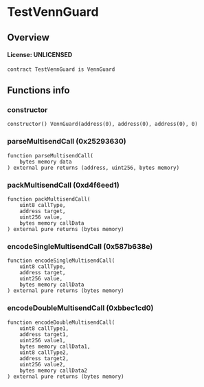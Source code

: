 # TestVennGuard

## Overview

#### License: UNLICENSED

```solidity
contract TestVennGuard is VennGuard
```


## Functions info

### constructor

```solidity
constructor() VennGuard(address(0), address(0), address(0), 0)
```


### parseMultisendCall (0x25293630)

```solidity
function parseMultisendCall(
    bytes memory data
) external pure returns (address, uint256, bytes memory)
```


### packMultisendCall (0xd4f6eed1)

```solidity
function packMultisendCall(
    uint8 callType,
    address target,
    uint256 value,
    bytes memory callData
) external pure returns (bytes memory)
```


### encodeSingleMultisendCall (0x587b638e)

```solidity
function encodeSingleMultisendCall(
    uint8 callType,
    address target,
    uint256 value,
    bytes memory callData
) external pure returns (bytes memory)
```


### encodeDoubleMultisendCall (0xbbec1cd0)

```solidity
function encodeDoubleMultisendCall(
    uint8 callType1,
    address target1,
    uint256 value1,
    bytes memory callData1,
    uint8 callType2,
    address target2,
    uint256 value2,
    bytes memory callData2
) external pure returns (bytes memory)
```

